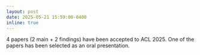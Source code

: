 ```yaml
---
layout: post
date: 2025-05-21 15:59:00-0400
inline: true
---
```


4 papers (2 main + 2 findings) have been accepted to ACL 2025. One of the papers has been selected as an oral presentation.